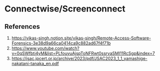 # Connectwise/Screenconnect

## References

1. https://vikas-singh.notion.site/vikas-singh/Remote-Access-Software-Forensics-3e38d9a66ca0414ca9c882ad67f4f71b
1. https://www.youtube.com/watch?v=0qSWfbti4yM&list=PLfouvuAjspToNFRwt0ssrvaSMI11RcSgp&index=7
1. https://jsac.jpcert.or.jp/archive/2023/pdf/JSAC2023_1_1_yamashige-nakatani-tanaka_en.pdf